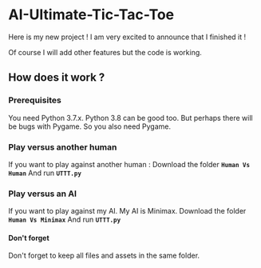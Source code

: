 # AI-Ultimate-Tic-Tac-Toe

Here is my new project ! I am very excited to announce that I finished it !

Of course I will add other features but the code is working.

## How does it work ?

### Prerequisites
You need Python 3.7.x. Python 3.8 can be good too. But perhaps there will be bugs with Pygame. 
So you also need Pygame. 

### Play versus another human

If you want to play against another human :
Download the folder  **```Human Vs Human```** And run **```UTTT.py```** 

### Play versus an AI 

If you want to play against my AI. My AI is Minimax. 
Download the folder **```Human Vs Minimax```** And run **```UTTT.py```** 




#### Don't forget
Don't forget to keep all files and assets in the same folder.
